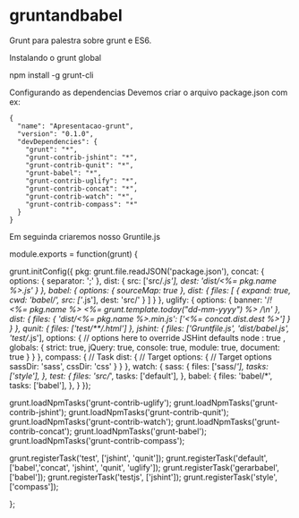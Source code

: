 # gruntandbabel
Grunt para palestra sobre grunt e ES6.

Instalando o grunt global

npm install -g grunt-cli


Configurando as dependencias 
Devemos criar o arquivo package.json com ex:

``` 
{
  "name": "Apresentacao-grunt",
  "version": "0.1.0",
  "devDependencies": {
    "grunt": "*",
    "grunt-contrib-jshint": "*",
    "grunt-contrib-qunit": "*",
    "grunt-babel": "*",
    "grunt-contrib-uglify": "*",
    "grunt-contrib-concat": "*",
    "grunt-contrib-watch": "*",
    "grunt-contrib-compass": "*"
  }
}
``` 

Em seguinda criaremos nosso Gruntile.js

module.exports = function(grunt) {

  grunt.initConfig({
    pkg: grunt.file.readJSON('package.json'),
    concat: {
      options: {
        separator: ';'
      },
      dist: {
        src: ['src/*.js'],
        dest: 'dist/<%= pkg.name %>.js'
      }
    },
    babel: {
        options: {
            sourceMap: true
        },
          dist: {
              files: [
                  {
                      expand: true,
                      cwd: 'babel/',
                      src: ['*.js'],
                      dest: 'src/'
                  }
              ]
          }
    },
    uglify: {
      options: {
        banner: '/*! <%= pkg.name %> <%= grunt.template.today("dd-mm-yyyy") %> */\n'
      },
      dist: {
        files: {
          'dist/<%= pkg.name %>.min.js': ['<%= concat.dist.dest %>']
        }
      }
    },
    qunit: {
      files: ['test/**/*.html']
    },
    jshint: {
      files: ['Gruntfile.js', 'dist/babel.js', 'test/*.js'],
      options: {
        // options here to override JSHint defaults
        node : true ,
        globals: {
          strict: true,
          jQuery: true,
          console: true,
          module: true,
          document: true 
        }
      }
    },
    compass: {                  // Task
      dist: {                   // Target
        options: {              // Target options
          sassDir: 'sass',
          cssDir: 'css'
        }
      }
    },
    watch: {
      sass: {
        files: ['sass/*'],
        tasks: ['style'],
      },
      test: {
        files: 'src/*',
        tasks: ['default'],
      },
      babel: {
        files: 'babel/*',
        tasks: ['babel'],
      },
    }
  });

  grunt.loadNpmTasks('grunt-contrib-uglify');
  grunt.loadNpmTasks('grunt-contrib-jshint');
  grunt.loadNpmTasks('grunt-contrib-qunit');
  grunt.loadNpmTasks('grunt-contrib-watch');
  grunt.loadNpmTasks('grunt-contrib-concat');
  grunt.loadNpmTasks('grunt-babel');
  grunt.loadNpmTasks('grunt-contrib-compass');

  grunt.registerTask('test', ['jshint', 'qunit']);
  grunt.registerTask('default', ['babel','concat', 'jshint', 'qunit',  'uglify']);
  grunt.registerTask('gerarbabel', ['babel']);
  grunt.registerTask('testjs', ['jshint']);
  grunt.registerTask('style', ['compass']);


};





